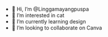 - 👋 Hi, I’m @Linggamayangpuspa
- 👀 I’m interested in cat
- 🌱 I’m currently learning design
- 💞️ I’m looking to collaborate on Canva

<!---
Linggamayangpuspa/Linggamayangpuspa is a ✨ special ✨ repository because its `README.md` (this file) appears on your GitHub profile.
You can click the Preview link to take a look at your changes.
--->

